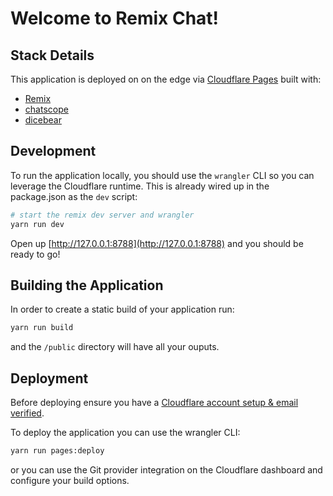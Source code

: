 # Welcome to Remix Chat!

## Stack Details

This application is deployed on on the edge via [Cloudflare Pages](https://developers.cloudflare.com/pages/) built with:

- [Remix](https://remix.run/docs)
- [chatscope](https://chatscope.io/)
- [dicebear](https://www.dicebear.com/)

## Development

To run the application locally, you should use the `wrangler` CLI so you can leverage the Cloudflare runtime. This is already wired up in the package.json as the `dev` script:

```sh
# start the remix dev server and wrangler
yarn run dev
```

Open up [http://127.0.0.1:8788](http://127.0.0.1:8788) and you should be ready to go!

## Building the Application

In order to create a static build of your application run:

```sh
yarn run build
```

and the `/public` directory will have all your ouputs.

## Deployment

Before deploying ensure you have a [Cloudflare account setup & email verified](https://dash.cloudflare.com/sign-up/pages).

To deploy the application you can use the wrangler CLI:

```sh
yarn run pages:deploy
```

or you can use the Git provider integration on the Cloudflare dashboard and configure your build options.
